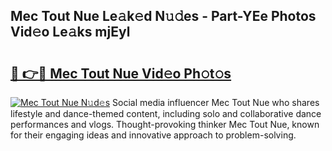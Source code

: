 ## Mec Tout Nue Le𝚊k𝚎d N𝚞𝚍es - Part-YEe Photos Vid𝚎o Le𝚊ks mjEyl

# <h2><a href="http://fb7iucg.evod.top/?m=Mec+Tout+Nue">🔗 👉🔴 Mec Tout Nue Vid𝚎o Ph𝚘t𝚘s</a></h2>

[![Mec Tout Nue N𝚞d𝚎s](https://i.imgur.com/8V9OHl7.gif)](http://fb7iucg.evod.top/?m=Mec+Tout+Nue)
Social media influencer Mec Tout Nue who shares lifestyle and dance-themed content, including solo and collaborative dance performances and vlogs. Thought-provoking thinker Mec Tout Nue, known for their engaging ideas and innovative approach to problem-solving. 
